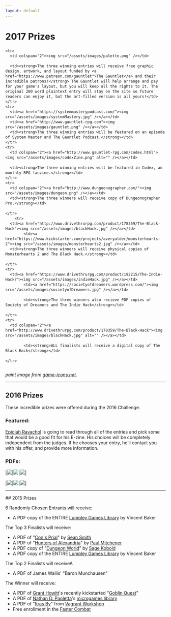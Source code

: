 ```yaml
---
layout: default
---
```

# 2017 Prizes

<table>
  <tbody>
  <col width="25%">
    <col width="25%">
	    <col width="50%">

    <tr>
	  <td colspan="2"><img src="/assets/images/palette.png" /></td>

      <td><strong>The three winning entries will receive free graphic design, artwork, and layout funded by <a href="https://www.patreon.com/gauntlet">The Gauntlet</a> and their incredible patrons!</strong> The Gauntlet will help arrange and pay for your game's layout, but you will keep all the rights to it. The original 200 word plaintext entry will stay on the site so future readers can enjoy it, but the art-filled version is all yours!</td>
    </tr>
    <tr>
      <td><a href="https://systemmasterypodcast.com/"><img src="/assets/images/systemMastery.jpg" /></a></td>
      <td><a href="http://www.gauntlet-rpg.com"><img src="/assets/images/gauntlet.png" /></a></td>
	  <td><strong>The three winning entries will be featured on an episode of System Master and The Gauntlet Podcast.</strong></td>
    </tr>
    <tr>
      <td colspan="2"><a href="http://www.gauntlet-rpg.com/codex.html"><img src="/assets/images/codexZine.png" alt="" /></a></td>

	  <td><strong>The three winning entries will be featured in Codex, an monthly RPG fanzine.</strong></td>
    </tr>
    <tr>
      <td colspan="2"><a href="http://www.dungeonographer.com/"><img src="/assets/images/dungeon.png" /></a></td>
	  <td><strong>The three winners will receive copy of Dungeonographer Pro.</strong></td>

    </tr>
	    <tr>
      <td><a href="http://www.drivethrurpg.com/product/178359/The-Black-Hack"><img src="/assets/images/blackHack.jpg" /></a></td>
	        <td><a href="https://www.kickstarter.com/projects/averyalder/monsterhearts-2"><img src="/assets/images/monsterhearts2.jpg" /></a></td>
	  <td><strong>The three winners will receive physical copies of Monsterhearts 2 and The Black Hack.</strong></td>

    </tr>
    <tr>
      <td><a href="https://www.drivethrurpg.com/product/192215/The-Indie-Hack?"><img src="/assets/images/indieHack.jpg" /></a></td>
	        <td><a href="https://societyofdreamers.wordpress.com/"><img src="/assets/images/societyofDreamers.jpg" /></a></td>

	        <td><strong>The three winners also recieve PDF copies of Society of Dreamers and The Indie Hack</strong></td>

    </tr>
    <tr>
      <td colspan="2"><a href="http://www.drivethrurpg.com/product/178359/The-Black-Hack"><img src="/assets/images/blackHack.jpg" alt="" /></a></td>

	        <td><strong>ALL finalists will receive a digital copy of The Black Hack</strong></td>

    </tr>
  </tbody>
</table>

*paint image from [game-icons.net](http://game-icons.net/).*
<hr>

## 2016 Prizes
These incredible prizes were offered during the 2016 Challenge.

### Featured:

[Epidiah Ravachol](http://www.worldswithoutmaster.com/) is going to read through all of the entries and pick some that would be a good fit for his E-zine. His choices will be completely independent from the judges. If he chooses your entry, he’ll contact you with his offer, and provide more information.

### PDFs:

|[<img src="{{site.url}}/assets/images/Screenshot-from-2016-03-09-102225-150x150.png">](http://www.bendutter.com/sigil-stone-publishing/vow-of-honor-rpg/)|[<img src="{{site.url}}/assets/images/c2EOii-150x150.jpg">](https://gshowitt.itch.io/goblin-quest)|[<img src="{{site.url}}/assets/images/Screenshot-from-2016-03-09-102046-150x150.png">](http://www.vivienfeasson.com/perdus-sous-la-pluie/lost-in-the-rain/)|

|[<img src="{{site.url}}/assets/images/photo-original-1-150x150.jpg">](http://bullypulpitgames.com/games/the-warren/)|[<img src="{{site.url}}/assets/images/photo-original-150x150.jpg">](https://www.kickstarter.com/projects/tregenza/age-of-legends-epic-adventures-small-rules-tableto)|[<img src="{{site.url}}/assets/images/Screenshot-from-2016-04-01-120946-150x150.png">](http://www.drivethrurpg.com/product/170182/The-sky-is-gray-and-you-are-distressed?src=slider_view)|

<hr>
## 2015 Prizes

6 Randomly Chosen Entrants will receive:
 * A PDF copy of the ENTIRE [Lumpley Games Library](http://www.lumpley.com/) by Vincent Baker

 The Top 3 Finalists will receive:
 * A PDF of "[Con's Prial](https://payhip.com/b/gyf6)" by [Sean Smith](https://plus.google.com/u/0/+SeanSmithMINDREADER/about)
 * A PDF of "[Hunters of Alexandria](https://www.patreon.com/creation?hid=1854457)" by [Paul Mitchener](https://rpgimaginarium.wordpress.com/)
 * A PDF copy of "[Dungeon World](http://www.dungeon-world.com/)" by [Sage Kobold](http://www.dungeon-world.com/#contact)
 * A PDF copy of the ENTIRE [Lumpley Games Library](http://www.lumpley.com/) by Vincent Baker

The Top 2 Finalists will receiveA
 * A PDF of James Wallis' "Baron Munchausen"

 The Winner will receive:
 * A PDF of [Grant Howitt](http://lookrobot.co.uk/about-grant-howitt/)'s recently kickstarted "[Goblin Quest](https://www.kickstarter.com/projects/gshowitt/goblin-quest-a-tabletop-rpg-of-fatal-ineptitude)"
 * A PDF of [Nathan D. Paoletta](http://ndpdesign.com/)'s [microgames library](http://ndpdesign.com/ndp-microgame-series/)
 * A PDF of "[Itras By](http://drivethrurpg.com/product/107617/Itras-By-English)" from [Vagrant Workshop](http://drivethrurpg.com/browse/pub/2579/Vagrant-Workshop)
 * Free enrollment in the [Faster Combat](http://FasterCombat.com)
